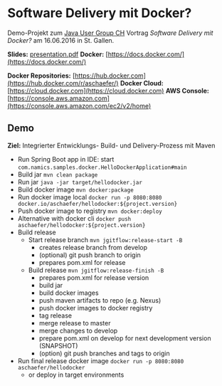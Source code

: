 # Software Delivery mit Docker?

Demo-Projekt zum [Java User Group CH](http://www.jug.ch/) Vortrag _Software Delivery mit Docker?_ am 16.06.2016 in St. Gallen. 

__Slides:__ [presentation.pdf](presentation.pdf)
__Docker:__ [https://docs.docker.com/](https://docs.docker.com/)

__Docker Repositories:__  [https://hub.docker.com](https://hub.docker.com/r/aschaefer/)
__Docker Cloud:__ [https://cloud.docker.com](https://cloud.docker.com)
__AWS Console:__ [https://console.aws.amazon.com](https://console.aws.amazon.com/ec2/v2/home)

## Demo

__Ziel:__ Integrierter Entwicklungs- Build- und Delivery-Prozess mit Maven

- Run Spring Boot app in IDE: start `com.namics.samples.docker.HelloDockerApplication#main`
- Build jar `mvn clean package`
- Run jar `java -jar target/hellodocker.jar`
- Build docker image `mvn docker:package`
- Run docker image local `docker run -p 8080:8080 docker.io/aschaefer/hellodocker:${project.version}`
- Push docker image to registry `mvn docker:deploy` 
- Alternative with docker cli `docker push aschaefer/hellodocker:${project.version}`
- Build release 
	- Start release branch `mvn jgitflow:release-start -B`
		- creates release branch from develop
		- (optional) git push branch to origin
		- prepares pom.xml for release
	- Build release `mvn jgitflow:release-finish -B`
		- prepares pom.xml for release version
		- build jar
		- build docker images
		- push maven artifacts to repo (e.g. Nexus)
		- push docker images to docker registry
		- tag release
		- merge release to master
		- merge changes to develop
		- prepare pom.xml on develop for next development version (SNAPSHOT)
		- (option) git push branches and tags to origin
- Run final release docker image `docker run -p 8080:8080 aschaefer/hellodocker`
	- or deploy in target environments

